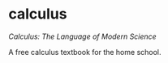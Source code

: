 calculus
========

*Calculus: The Language of Modern Science*

A free calculus textbook for the home school.

